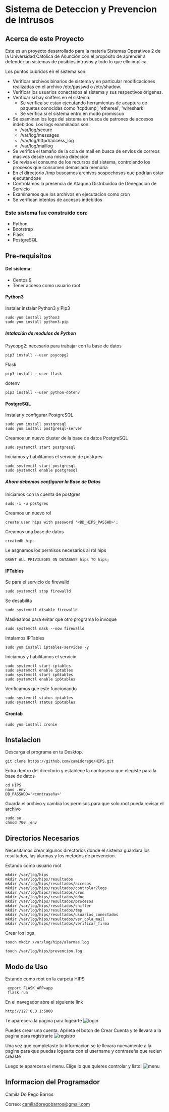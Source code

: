 # Sistema de Deteccion y Prevencion de Intrusos
## Acerca de este Proyecto
Este es un proyecto desarrollado para la materia Sistemas Operativos 2 de la Universidad Católica de Asunción con el propósito de aprender a defender un sistemas de posibles intrusos y todo lo que ello implica.

Los puntos cubridos en el sistema son:

 - Verificar archivos binarios de sistema y en particular modificaciones realizadas
en el archivo /etc/passwd o /etc/shadow.
 - Verificar los usuarios conectados al sistema y sus respectivos origenes.
 - Verificar si hay sniffers en el sistema:
	 - Se verifica se estan ejecutando herramientas de acaptura de paquetes conocidas como 'tcpdump', 'ethereal', 'wireshark'
	 - Se verifica si el sistema entro en modo promiscuo
 - Se examinan los logs del sistema en busca de patrones de accesos indebidos. Los logs examinados son:
	 - /var/log/secure
	 - /var/log/messages
	 - /var/log/httpd/access_log
	 - /var/log/maillog
 - Se verifica el tamaño de la cola de mail en busca de envios de correos masivos desde una misma direccion
 - Se revisa el consumo de los recursos del sistema, controlando los procesos que consumen demasiada memoria
 - En el directorio /tmp buscamos archivos sospechosos que podrian estar ejecutandose
 - Controlamos la presencia de Ataquea Distribuidoa de Denegación de Servicio
 - Examinamos que los archivos en ejecutacion como cron
 - Se verifican intentos de accesos indebidos
 

### Este sistema fue construido con:

 - Python
 - Bootstrap
 - Flask
 - PostgreSQL


##  Pre-requisitos

#### Del sistema:

 - Centos 9
 - Tener acceso como usuario root

#### Python3

Instalar instalar Python3 y Pip3

    sudo yum install python3
    sudo yum install python3-pip
##### Intalación de modulos de Python

Psycopg2: necesario para trabajar con la base de datos
 

    pip3 install --user psycopg2

 Flask
 

    pip3 install --user flask
dotenv

    pip3 install --user python-dotenv

#### PostgreSQL
Instalar y configurar PostgreSQL


    sudo yum install postgresql
    sudo yum install postgresql-server
  
Creamos un nuevo cluster de la base de datos PostgreSQL

    sudo systemctl start postgresql

Iniciamos y habilitamos el servicio de postgres

    sudo systemctl start postgresql
    sudo systemctl enable postgresql
    
    
##### Ahora debemos configurar la Base de Datos
Iniciamos con la cuenta de postgres

    sudo -i -u postgres

Creamos un nuevo rol

    create user hips with password '<BD_HIPS_PASSWD>';
Creamos una base de datos

    createdb hips
Le asgnamos los permisos necesarios al rol hips

    GRANT ALL PRIVILEGES ON DATABASE hips TO hips;

#### IPTables
Se para el servicio de firewalld

    sudo systemctl stop firewalld
Se desabilita

    sudo systemctl disable firewalld
Maskeamos para evitar que otro programa lo invoque

    sudo systemctl mask --now firewalld
Intalamos IPTables

    sudo yum install iptables-services -y
Iniciamos y habilitamos el servicio

    sudo systemctl start iptables
    sudo systemctl enable iptables
    sudo systemctl start ip6tables
    sudo systemctl enable ip6tables
Verificamos que este funcionando

    sudo systemctl status iptables
    sudo systemctl status ip6tables

#### Crontab

    sudo yum install cronie

## Instalacion

Descarga el programa en tu Desktop.

    git clone https://github.com/camidorego/HIPS.git
Entra dentro del directorio y establece la contrasena que elegiste para la base de datos

    cd HIPS
    nano .env
    DB_PASSWDD='<contraseña>'
    
Guarda el archivo y cambia los permisos para que solo root pueda revisar el archivo

   

    sudo su
    chmod 700 .env


## Directorios Necesarios

Necesitamos crear algunos directorios donde el sistema guardara los resultados, las alarmas y los metodos de prevencion.

Estando como usuario root

    mkdir /var/log/hips
    mkdir /var/log/hips/resultados
    mkdir /var/log/hips/resultados/accesos
    mkdir /var/log/hips/resultados/controlar?logs
    mkdir /var/log/hips/resultados/cron
    mkdir /var/log/hips/resultados/ddoc
    mkdir /var/log/hips/resultados/procesos
    mkdir /var/log/hips/resultados/sniffer
    mkdir /var/log/hips/resultados/tmp
    mkdir /var/log/hips/resultados/usuarios_conectados
    mkdir /var/log/hips/resultados/ver_cola_mail
    mkdir /var/log/hips/resultados/verificar_firma

Crear los logs

    touch mkdir /var/log/hips/alarmas.log

    touch /var/log/hips/prevencion.log
    
## Modo de Uso
Estando como root en la carpeta HIPS

     export FLASK_APP=app
     flask run

En el navegador abre el siguiente link
   

    http://127.0.0.1:5000

Te aparecera la pagina para logearte
   ![login](https://drive.google.com/file/d/18MhVdEntySS-iw95OP14HXiTlBVpJvLp/view?usp=sharing)


Puedes crear una cuenta. Aprieta el boton de Crear Cuenta y te llevara a la pagina para registrarte
![registro](https://drive.google.com/file/d/1caCzicZxEzQNRMgFhyRRM9LQ23L_TO-w/view?usp=drive_link)

Una vez que completaste tu informacion se te llevara nuevamente a la pagina para que puedas logearte con el username y contraseña que recien creaste

Luego te aparecera el menu. Elige lo que quieres controlar y listo!
![menu](https://drive.google.com/file/d/11rqCIcObpJm7DmkNRPLXwCO5j-QSmofn/view?usp=drive_link)


## Informacion del Programador
           

Camila Do Rego Barros

Correo: camiladoregobarros@gmail.com
